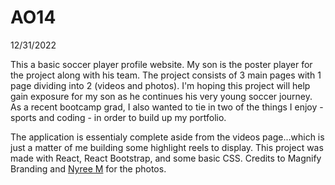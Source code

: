 <h1>AO14</h1>
<p>12/31/2022</p>

<p>
  This a basic soccer player profile website. My son is the poster player for the project along with his team.
  The project consists of 3 main pages with 1 page dividing into 2 (videos and photos). 
  I'm hoping this project will help gain exposure for my son as he continues his very young soccer journey.
  As a recent bootcamp grad, I also wanted to tie in two of the things I enjoy - sports and coding - in order to build up my portfolio.
</p>

<p>
  The application is essentialy complete aside from the videos page...which is just a matter of me building some highlight reels to display.
  This project was made with React, React Bootstrap, and some basic CSS.
  Credits to Magnify Branding and <a href="https://github.com/graphicallychallenged">Nyree M</a> for the photos.
</p>
